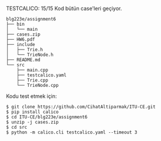 TESTCALICO: 15/15
Kod bütün case'leri geçiyor. 

```
blg223e/assignment6
├── bin
│   └── main
├── cases.zip
├── HW6.pdf
├── include
│   ├── Trie.h
│   └── TrieNode.h
├── README.md
└── src
    ├── main.cpp
    ├── testcalico.yaml
    ├── Trie.cpp
    └── TrieNode.cpp
```

Kodu test etmek için:

```shell
$ git clone https://github.com/CihatAltiparmak/ITU-CE.git
$ pip install calico
$ cd ITU-CE/blg223e/assignment6
$ unzip -j cases.zip
$ cd src
$ python -m calico.cli testcalico.yaml --timeout 3
```
